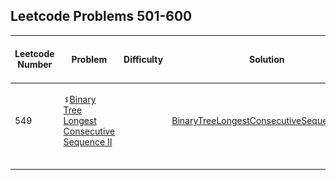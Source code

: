 ## Leetcode Problems 501-600

| Leetcode Number | Problem | Difficulty | Solution | Applied Data Structure / Algorithms | Note |
|---|---|---|---|---|---|
| | []() | | []() | | | | |
| | []() | | []() | | | | |
| | []() | | []() | | | | |
| 549 | ![](../resources/dollar-sign-10x10.png?raw=true")[Binary Tree Longest Consecutive Sequence II](https://leetcode.com/problems/binary-tree-longest-consecutive-sequence-ii/) | | [BinaryTreeLongestConsecutiveSequence.java](../problems201_300/src/main/java/com.search2026.leetcode.problems/BinaryTreeLongestConsecutiveSequence.java) | | | | |
| | []() | | []() | | | | |
| | []() | | []() | | | | |
| | []() | | []() | | | | |
| | []() | | []() | | | | |
| | []() | | []() | | | | |
| | []() | | []() | | | | |
